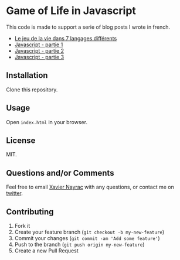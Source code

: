 # Game of Life in Javascript

This code is made to support a serie of blog posts I wrote in french.

- [Le jeu de la vie dans 7 langages différents](http://lkdjiin.github.io/blog/2014/10/08/le-jeu-de-la-vie-dans-sept-langages-differents/)
- [Javascript - partie 1](http://lkdjiin.github.io/blog/2014/10/16/le-jeu-de-la-vie-en-javascript-partie-1/)
- [Javascript - partie 2](http://lkdjiin.github.io/blog/2014/10/17/le-jeu-de-la-vie-en-javascript-partie-2/)
- [Javascript - partie 3](http://lkdjiin.github.io/blog/2014/10/18/le-jeu-de-la-vie-en-javascript-partie-3/)

## Installation

Clone this repository.

## Usage

Open `index.html` in your browser.

## License

MIT.

## Questions and/or Comments

Feel free to email [Xavier Nayrac](mailto:xavier.nayrac@gmail.com)
with any questions, or contact me on [twitter](https://twitter.com/lkdjiin).

## Contributing

1. Fork it
2. Create your feature branch (`git checkout -b my-new-feature`)
3. Commit your changes (`git commit -am 'Add some feature'`)
4. Push to the branch (`git push origin my-new-feature`)
5. Create a new Pull Request
